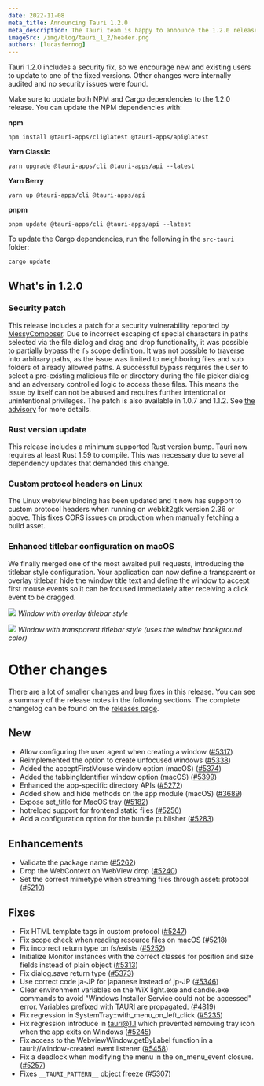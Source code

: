 ```yaml
---
date: 2022-11-08
meta_title: Announcing Tauri 1.2.0
meta_description: The Tauri team is happy to announce the 1.2.0 release.
imageSrc: /img/blog/tauri_1_2/header.png
authors: [lucasfernog]
---
```


Tauri 1.2.0 includes a security fix, so we encourage new and existing users to update to one of the fixed versions. Other changes were internally audited and no security issues were found.

Make sure to update both NPM and Cargo dependencies to the 1.2.0 release. You can update the NPM dependencies with:

**npm**

```shell
npm install @tauri-apps/cli@latest @tauri-apps/api@latest
```

**Yarn Classic**

```shell
yarn upgrade @tauri-apps/cli @tauri-apps/api --latest
```

**Yarn Berry**

```shell
yarn up @tauri-apps/cli @tauri-apps/api
```

**pnpm**

```shell
pnpm update @tauri-apps/cli @tauri-apps/api --latest
```

To update the Cargo dependencies, run the following in the `src-tauri` folder:

```shell
cargo update
```

## What's in 1.2.0

### Security patch

This release includes a patch for a security vulnerability reported by [MessyComposer](https://github.com/MessyComposer).
Due to incorrect escaping of special characters in paths selected via the file dialog and drag and drop functionality, it was possible to partially bypass the `fs` scope definition.
It was not possible to traverse into arbitrary paths, as the issue was limited to neighboring files and sub folders of already allowed paths.
A successful bypass requires the user to select a pre-existing malicious file or directory during the file picker dialog and an adversary controlled logic to access these files. This means the issue by itself can not be abused and requires further intentional or unintentional privileges.
The patch is also available in 1.0.7 and 1.1.2. See [the advisory](https://github.com/tauri-apps/tauri/security/advisories/GHSA-q9wv-22m9-vhqh) for more details.

### Rust version update

This release includes a minimum supported Rust version bump. Tauri now requires at least Rust 1.59 to compile. This was necessary due to several dependency updates that demanded this change.

### Custom protocol headers on Linux

The Linux webview binding has been updated and it now has support to custom protocol headers when running on webkit2gtk version 2.36 or above. This fixes CORS issues on production when manually fetching a build asset.

### Enhanced titlebar configuration on macOS

We finally merged one of the most awaited pull requests, introducing the titlebar style configuration. Your application can now define a transparent or overlay titlebar, hide the window title text and define the window to accept first mouse events so it can be focused immediately after receiving a click event to be dragged.

![](https://i.imgur.com/si99QwD.png)
_Window with overlay titlebar style_

![](https://i.imgur.com/uFZzVaM.png)
_Window with transparent titlebar style (uses the window background color)_

# Other changes

There are a lot of smaller changes and bug fixes in this release. You can see a summary of the release notes in the following sections. The complete changelog can be found on the [releases page](https://tauri.app/releases).

## New

- Allow configuring the user agent when creating a window ([#5317](https://github.com/tauri-apps/tauri/pull/5317))
- Reimplemented the option to create unfocused windows ([#5338](https://github.com/tauri-apps/tauri/pull/5338))
- Added the acceptFirstMouse window option (macOS) ([#5374](https://github.com/tauri-apps/tauri/pull/5374))
- Added the tabbingIdentifier window option (macOS) ([#5399](https://github.com/tauri-apps/tauri/pull/5399))
- Enhanced the app-specific directory APIs ([#5272](https://www.github.com/tauri-apps/tauri/pull/5272))
- Added show and hide methods on the app module (macOS) ([#3689](https://www.github.com/tauri-apps/tauri/pull/3689))
- Expose set_title for MacOS tray ([#5182](https://github.com/tauri-apps/tauri/pull/5182))
- hotreload support for frontend static files ([#5256](https://github.com/tauri-apps/tauri/pull/5256))
- Add a configuration option for the bundle publisher ([#5283](https://github.com/tauri-apps/tauri/pull/5283))

## Enhancements

- Validate the package name ([#5262](https://github.com/tauri-apps/tauri/pull/5262))
- Drop the WebContext on WebView drop ([#5240](https://github.com/tauri-apps/tauri/pull/5240))
- Set the correct mimetype when streaming files through asset: protocol ([#5210](https://github.com/tauri-apps/tauri/pull/5210))

## Fixes

- Fix HTML template tags in custom protocol ([#5247](https://github.com/tauri-apps/tauri/pull/5247))
- Fix scope check when reading resource files on macOS ([#5218](https://github.com/tauri-apps/tauri/pull/5218))
- Fix incorrect return type on fs/exists ([#5252](https://github.com/tauri-apps/tauri/pull/5252))
- Initialize Monitor instances with the correct classes for position and size fields instead of plain object ([#5313](https://github.com/tauri-apps/tauri/pull/5314))
- Fix dialog.save return type ([#5373](https://www.github.com/tauri-apps/tauri/pull/5373))
- Use correct code ja-JP for japanese instead of jp-JP ([#5346](https://github.com/tauri-apps/tauri/pull/5346))
- Clear environment variables on the WiX light.exe and candle.exe commands to avoid "Windows Installer Service could not be accessed" error. Variables prefixed with TAURI are propagated. ([#4819](https://github.com/tauri-apps/tauri/pull/4819))
- Fix regression in SystemTray::with_menu_on_left_click ([#5235](https://github.com/tauri-apps/tauri/pull/5235))
- Fix regression introduce in tauri@1.1 which prevented removing tray icon when the app exits on Windows ([#5245](https://www.github.com/tauri-apps/tauri/pull/5245))
- Fix access to the WebviewWindow.getByLabel function in a tauri://window-created event listener ([#5458](https://github.com/tauri-apps/tauri/pull/5458))
- Fix a deadlock when modifying the menu in the on_menu_event closure. ([#5257](https://www.github.com/tauri-apps/tauri/pull/5257))
- Fixes `__TAURI_PATTERN__` object freeze ([#5307](https://github.com/tauri-apps/tauri/pull/5407))
